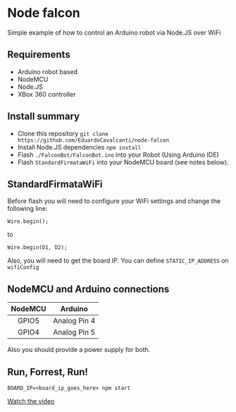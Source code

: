# Node falcon

Simple example of how to control an Arduino robot via Node.JS over WiFi

## Requirements

- Arduino robot based
- NodeMCU
- Node.JS
- XBox 360 controller

## Install summary

- Clone this repository `git clone https://github.com/EduardoCavalcanti/node-falcon`
- Install Node.JS dependencies `npm install`
- Flash `./FalconBot/FalconBot.ino` into your Robot (Using Arduino IDE)
- Flash `StandardFirmataWiFi` into your NodeMCU board (see notes below).

## StandardFirmataWiFi

Before flash you will need to configure your WiFi settings and change the following line:

```
Wire.begin();
```
to

```
Wire.begin(D1, D2);
```

Also, you will need to get the board IP. You can define `STATIC_IP_ADDRESS` on `wifiConfig`

## NodeMCU and Arduino connections

| NodeMCU |    Arduino   |
|:-------:|:------------:|
|  GPIO5  | Analog Pin 4 |
|  GPIO4  | Analog Pin 5 |

Also you should provide a power supply for both.

## Run, Forrest, Run!
```
BOARD_IP=<board_ip_goes_here> npm start
```

[Watch the video](https://www.youtube.com/embed/EioouB1gvrk)
